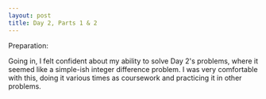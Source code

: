```yaml
---
layout: post
title: Day 2, Parts 1 & 2
---
```


Preparation:

Going in, I felt confident about my ability to solve Day 2's problems, where it seemed like a simple-ish integer difference problem. I was very comfortable with this, doing it various times as coursework and practicing it in other problems. 
